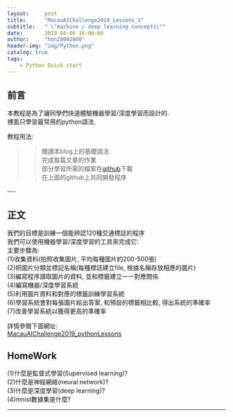 ```yaml
---
layout:     post
title:      "MacauAIChallenge2019_Lessons_1"
subtitle:   " \"machine / deep learning concepts\""
date:       2019-06-06 16:00:00
author:     "hon20002000"
header-img: "img/Python.png"
catalog: true
tags:
    - Python Quick start
---
```


## 前言

本教程是為了讓同學們快速體驗機器學習/深度學習而設計的.  
裡面只學習最常用的python語法.  
  
教程用法:  
>>閱讀本blog上的基礎語法  
>>完成每篇文章的作業  
>>部分學習所需的檔案在[github](https://github.com/hon20002000/MacauAIChallenge2019_pythonLessons)下載  
>>在上面的github上共同開發程序  


<p id = "build"></p>
---

## 正文

我們的目標是訓練一個能辨認120種交通標誌的程序  
我們可以使用機器學習/深度學習的工具來完成它:  
主要步驟為:  
(1)收集資料(拍照收集圖片, 平均每種圖片約200-500張)  
(2)把圖片分類並標記名稱(每種標誌建立file, 根據名稱存放相應的圖片)  
(3)編寫程序讀取圖片的資料, 並和標籤建立一一對應關係  
(4)編寫機器/深度學習系統  
(5)利用圖片資料和對應的標籤訓練學習系統  
(6)學習系統會對每張圖片給出答案, 和預設的標籤相比較, 得出系統的準確率  
(7)改善學習系統以獲得更高的準確率  
  
詳情參閱下面網址:  
[MacauAIChallenge2019_pythonLessons](https://github.com/hon20002000/MacauAIChallenge2019_pythonLessons)  

## HomeWork
  
(1)什麼是監督式學習(Supervised learning)?  
(2)什麼是神經網絡(neural network)?  
(3)什麼是深度學習(deep learning)?  
(4)mnist數據集是什麼?  

---


